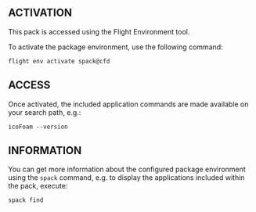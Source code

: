 ## ACTIVATION

This pack is accessed using the Flight Environment tool.

To activate the package environment, use the following command:

```
flight env activate spack@cfd
```

## ACCESS

Once activated, the included application commands are made available on your search path, e.g.:

```
icoFoam --version
```

## INFORMATION

You can get more information about the configured package environment using the `spack` command, e.g. to display the applications included within the pack, execute:

```
spack find
```
